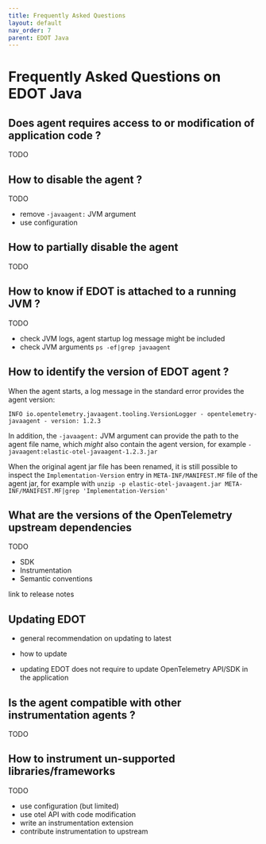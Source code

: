 ```yaml
---
title: Frequently Asked Questions
layout: default
nav_order: 7
parent: EDOT Java
---
```


# Frequently Asked Questions on EDOT Java

## Does agent requires access to or modification of application code ?

TODO

## How to disable the agent ?

TODO

- remove `-javaagent:` JVM argument
- use configuration

## How to partially disable the agent

TODO

## How to know if EDOT is attached to a running JVM ?

TODO
- check JVM logs, agent startup log message might be included
- check JVM arguments `ps -ef|grep javaagent`

## How to identify the version of EDOT agent ?

When the agent starts, a log message in the standard error provides the agent version: 
```
INFO io.opentelemetry.javaagent.tooling.VersionLogger - opentelemetry-javaagent - version: 1.2.3
```

In addition, the `-javaagent:` JVM argument can provide the path to the agent file name, which _might_ also contain
the agent version, for example `-javaagent:elastic-otel-javaagent-1.2.3.jar`

When the original agent jar file has been renamed, it is still possible to inspect the `Implementation-Version` entry in `META-INF/MANIFEST.MF` file of the agent jar,
for example with `unzip -p elastic-otel-javaagent.jar META-INF/MANIFEST.MF|grep 'Implementation-Version'`

## What are the versions of the OpenTelemetry upstream dependencies

TODO
- SDK
- Instrumentation
- Semantic conventions

link to release notes

## Updating EDOT

- general recommendation on updating to latest
- how to update

- updating EDOT does not require to update OpenTelemetry API/SDK in the application

## Is the agent compatible with other instrumentation agents ?

TODO

## How to instrument un-supported libraries/frameworks

TODO

- use configuration (but limited)
- use otel API with code modification
- write an instrumentation extension
- contribute instrumentation to upstream